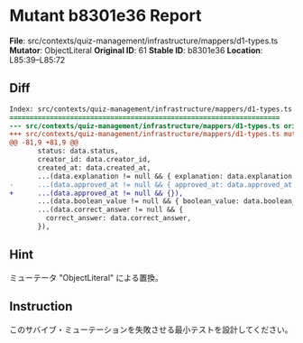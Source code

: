 # Mutant b8301e36 Report

**File**: src/contexts/quiz-management/infrastructure/mappers/d1-types.ts
**Mutator**: ObjectLiteral
**Original ID**: 61
**Stable ID**: b8301e36
**Location**: L85:39–L85:72

## Diff

```diff
Index: src/contexts/quiz-management/infrastructure/mappers/d1-types.ts
===================================================================
--- src/contexts/quiz-management/infrastructure/mappers/d1-types.ts	original
+++ src/contexts/quiz-management/infrastructure/mappers/d1-types.ts	mutated #61
@@ -81,9 +81,9 @@
       status: data.status,
       creator_id: data.creator_id,
       created_at: data.created_at,
       ...(data.explanation != null && { explanation: data.explanation }),
-      ...(data.approved_at != null && { approved_at: data.approved_at }),
+      ...(data.approved_at != null && {}),
       ...(data.boolean_value != null && { boolean_value: data.boolean_value }),
       ...(data.correct_answer != null && {
         correct_answer: data.correct_answer,
       }),
```

## Hint

ミューテータ "ObjectLiteral" による置換。

## Instruction

このサバイブ・ミューテーションを失敗させる最小テストを設計してください。